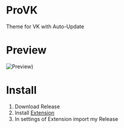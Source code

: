 # ProVK
Theme for VK with Auto-Update

# Preview
![Preview)]([https://github.com/ProChopa/ProVK/assets/112766478/dc0d7505-09e0-4c0f-b785-f21b7e936a8e](https://github.com/ProChopa/ProVK/assets/112766478/3e81b82c-565f-4251-8864-fcca079601e1))

# Install
1. Download Release
2. Install [Extension](https://chrome.google.com/webstore/detail/user-javascript-and-css/nbhcbdghjpllgmfilhnhkllmkecfmpld)
3. In settings of Extension import my Release

